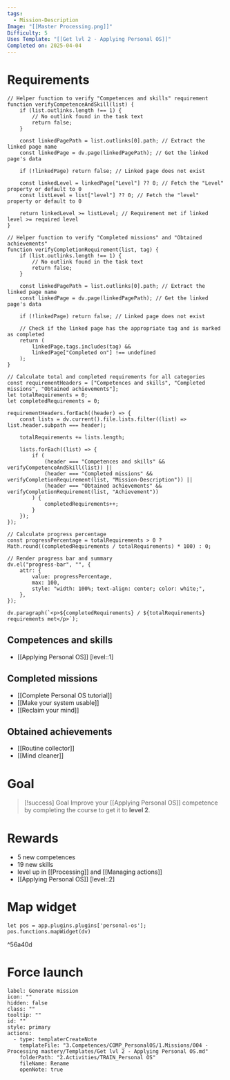 ```yaml
---
tags:
  - Mission-Description
Image: "[[Master Processing.png]]"
Difficulty: 5
Uses Template: "[[Get lvl 2 - Applying Personal OS]]"
Completed on: 2025-04-04
---
```

# Requirements 
```dataviewjs
// Helper function to verify "Competences and skills" requirement
function verifyCompetenceAndSkill(list) {
    if (list.outlinks.length !== 1) {
        // No outlink found in the task text
        return false;
    }

    const linkedPagePath = list.outlinks[0].path; // Extract the linked page name
    const linkedPage = dv.page(linkedPagePath); // Get the linked page's data

    if (!linkedPage) return false; // Linked page does not exist

    const linkedLevel = linkedPage["Level"] ?? 0; // Fetch the "Level" property or default to 0
    const listLevel = list["level"] ?? 0; // Fetch the "level" property or default to 0

    return linkedLevel >= listLevel; // Requirement met if linked level >= required level
}

// Helper function to verify "Completed missions" and "Obtained achievements"
function verifyCompletionRequirement(list, tag) {
    if (list.outlinks.length !== 1) {
        // No outlink found in the task text
        return false;
    }

    const linkedPagePath = list.outlinks[0].path; // Extract the linked page name
    const linkedPage = dv.page(linkedPagePath); // Get the linked page's data

    if (!linkedPage) return false; // Linked page does not exist

    // Check if the linked page has the appropriate tag and is marked as completed
    return (
        linkedPage.tags.includes(tag) &&
        linkedPage["Completed on"] !== undefined
    );
}

// Calculate total and completed requirements for all categories
const requirementHeaders = ["Competences and skills", "Completed missions", "Obtained achievements"];
let totalRequirements = 0;
let completedRequirements = 0;

requirementHeaders.forEach((header) => {
    const lists = dv.current().file.lists.filter((list) => list.header.subpath === header);

    totalRequirements += lists.length;

    lists.forEach((list) => {
        if (
            (header === "Competences and skills" && verifyCompetenceAndSkill(list)) ||
            (header === "Completed missions" && verifyCompletionRequirement(list, "Mission-Description")) ||
            (header === "Obtained achievements" && verifyCompletionRequirement(list, "Achievement"))
        ) {
            completedRequirements++;
        }
    });
});

// Calculate progress percentage
const progressPercentage = totalRequirements > 0 ? Math.round((completedRequirements / totalRequirements) * 100) : 0;

// Render progress bar and summary
dv.el("progress-bar", "", {
    attr: {
        value: progressPercentage,
        max: 100,
        style: "width: 100%; text-align: center; color: white;",
    },
});

dv.paragraph(`<p>${completedRequirements} / ${totalRequirements} requirements met</p>`);

```
## Competences and skills
- [[Applying Personal OS]]  [level::1]
## Completed missions
- [[Complete Personal OS tutorial]]
- [[Make your system usable]]
- [[Reclaim your mind]]
## Obtained achievements
- [[Routine collector]]
- [[Mind cleaner]]
# Goal

> [!success] Goal
> Improve your [[Applying Personal OS]] competence by completing the course to get it to **level 2**. 
# Rewards 
- 5 new competences
- 19 new skills
- level up in  [[Processing]] and [[Managing actions]]
-  [[Applying Personal OS]] [level::2]
# Map widget
```dataviewjs
let pos = app.plugins.plugins['personal-os'];
pos.functions.mapWidget(dv)
```

^56a40d

# Force launch 

```meta-bind-button
label: Generate mission
icon: ""
hidden: false
class: ""
tooltip: ""
id: ""
style: primary
actions:
  - type: templaterCreateNote
    templateFile: "3.Competences/COMP_PersonalOS/1.Missions/004 - Processing mastery/Templates/Get lvl 2 - Applying Personal OS.md"
    folderPath: "2.Activities/TRAIN_Personal OS"
    fileName: Rename
    openNote: true
```
